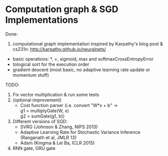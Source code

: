 # Computation graph & SGD Implementations


 Done: 
 1. computational graph implementation inspired by Karpathy's blog post & cs231n: http://karpathy.github.io/neuralnets/
  * basic operations: *, +, sigmoid, max and softmaxCrossEntropyError
  * tological sort for the execution order
  * gradient descent (most basic, no adaptive learning rate update or momentum stuff)
  
TODO:
 1. Fix vector multiplication & run some tests 
 2. (optional improvement) 
    * Cost function parser (i.e. convert "W*x + b" -> <br/> g1 = multiplyGate(W, x) <br/> g2 = sumGate(g1, b))
 3. Different versions of SGD: 
    * SVRG (Johnson & Zhang, NIPS 2013)
    * Adaptive Learning Rate for Stochastic Variance Inference (Ranganath et al, JMLR 13)
    * Adam (Kingma & Lei Ba, ICLR 2015)
 4. RNN gate, GRU gate
